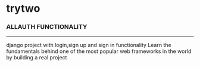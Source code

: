 # trytwo
### ALLAUTH FUNCTIONALITY
***
django project with login,sign up and sign in functionality
Learn the fundamentals behind one of the most popular web frameworks in the world by building a real project
